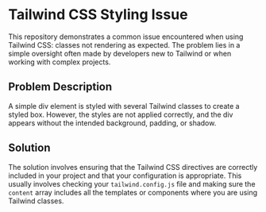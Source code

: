 # Tailwind CSS Styling Issue

This repository demonstrates a common issue encountered when using Tailwind CSS: classes not rendering as expected.  The problem lies in a simple oversight often made by developers new to Tailwind or when working with complex projects.

## Problem Description

A simple div element is styled with several Tailwind classes to create a styled box. However, the styles are not applied correctly, and the div appears without the intended background, padding, or shadow.

## Solution

The solution involves ensuring that the Tailwind CSS directives are correctly included in your project and that your configuration is appropriate. This usually involves checking your `tailwind.config.js` file and making sure the `content` array includes all the templates or components where you are using Tailwind classes.